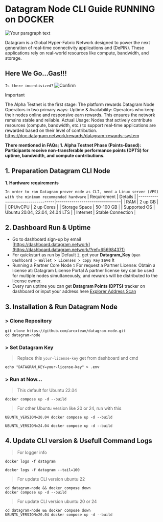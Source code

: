 # Datagram Node CLI Guide RUNNING on DOCKER

![Your paragraph text](https://github.com/user-attachments/assets/20e0e391-705b-4bdc-98f6-ca556b40baa2)

Datagram is a Global Hyper-Fabric Network designed to power the next generation of real-time connectivity applications and (DePIN). These applications rely on real-world resources like compute, bandwidth, and storage.

## Here We Go...Gas!!!
`Is there incentivized?` ![Confirm](https://img.shields.io/badge/Confirm-yes-brightgreen)

> [!IMPORTANT]
> The Alpha Testnet is the first stage: The platform rewards Datagram Node Operators in two primary ways: Uptime & Availability: Operators who keep their nodes online and responsive earn rewards. This ensures the network remains stable and reliable. Actual Usage: Nodes that actively contribute resources (compute, bandwidth, etc.) to support real-time applications are rewarded based on their level of contribution. https://doc.datagram.network/rewards/datagram-rewards-system

**There mentioned in FAQs; 1. Alpha Testnet Phase (Points-Based): Participants receive non-transferable performance points (DPTS) for uptime, bandwidth, and compute contributions.**

## 1. Preparation Datagram CLI Node
**1. Hardware requirements** 

`In order to ran Datagram prover node as CLI, need a Linux server (VPS) with the minimum recommended hardware`
| Requirement                       | Details                         |
|-----------------------------------|---------------------------------|
| RAM                               | 2 up GB                         |
| CPU/vCPU                          | 2 up Cores                      |
| Storage Space                     | 50-100 GB                       |
| Supported OS                      | Ubuntu 20.04, 22.04, 24.04 LTS  |
| Internet                          | Stable Connection               |

## 2. Dashboard Run & Uptime

- Go to dashboard sign-up by email [https://dashboard.datagram.network](https://dashboard.datagram.network/?ref=656984371)
- For quickstart as run by Default `2`, get your **Datagram_Key** `Open Dashboard > Wallet > Licenses > Copy Key` save it
- Running a Partner Core Node `1` For request a Partner License: Obtain a license at: Datagram License Portal A partner license key can be used for multiple nodes simultaneously, and rewards will be distributed to the license owner.
- Every run uptime you can get **Datagram Points (DPTS)** tracker on dashboard or input your address here [Explorer Address Scan](https://testnet.datagram.network/address/0x06855eaEeA6212BE3E874577F8D6520B8c459058?tab=index)

## 3. Installation & Run Datagram Node
### > Clone Repository
```
git clone https://github.com/arcxteam/datagram-node.git
cd datagram-node
```

### > Set Datagram Key
> Replace this `your-license-key` get from dashboard and cmd
```
echo "DATAGRAM_KEY=your-license-key" > .env
```
### > Run at Now...
> This default for Ubuntu 22.04

```
docker compose up -d --build
```

> For other Ubuntu version like 20 or 24, run with this

```
UBUNTU_VERSION=20.04 docker compose up -d --build
```
```
UBUNTU_VERSION=24.04 docker compose up -d --build
```
## 4. Update CLI version & Usefull Command Logs
> For logger info
```
docker logs -f datagram
```
```
docker logs -f datagram --tail=100
```
> For update CLI version ubuntu 22
```
cd datagram-node && docker compose down
docker compose up -d --build
```
> For update CLI version ubuntu 20 or 24
```
cd datagram-node && docker compose down
UBUNTU_VERSION=20.04 docker compose up -d --build
```




